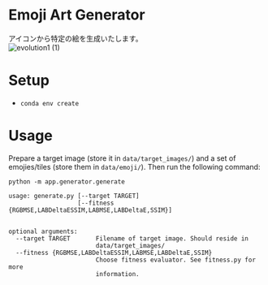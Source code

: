 # Emoji Art Generator
アイコンから特定の絵を生成いたします。  
![evolution1 (1)](https://github.com/KamakuraDAO/sqair/assets/31527310/1df7359a-e214-43dc-87f5-70b5c93e6837)

# Setup

* `conda env create`

# Usage

Prepare a target image (store it in `data/target_images/`) and a set of emojies/tiles (store them in `data/emoji/`). Then run the following command:

`python -m app.generator.generate`

```
usage: generate.py [--target TARGET]
                   [--fitness {RGBMSE,LABDeltaESSIM,LABMSE,LABDeltaE,SSIM}]
                  

optional arguments:
  --target TARGET       Filename of target image. Should reside in
                        data/target_images/
  --fitness {RGBMSE,LABDeltaESSIM,LABMSE,LABDeltaE,SSIM}
                        Choose fitness evaluator. See fitness.py for more
                        information.
```
